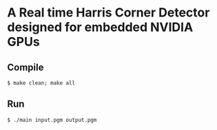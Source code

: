 # A Real time Harris Corner Detector designed for embedded NVIDIA GPUs


Compile
----------

<code>$ make clean; make all </code>


Run
----------

<code>$ ./main input.pgm output.pgm </code>

